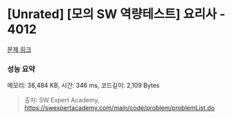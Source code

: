 # [Unrated] [모의 SW 역량테스트] 요리사 - 4012 

[문제 링크](https://swexpertacademy.com/main/code/problem/problemDetail.do?contestProbId=AWIeUtVakTMDFAVH) 

### 성능 요약

메모리: 38,484 KB, 시간: 346 ms, 코드길이: 2,109 Bytes



> 출처: SW Expert Academy, https://swexpertacademy.com/main/code/problem/problemList.do